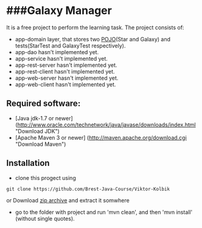 ###Galaxy Manager
====================================

It is a free project to perform the learning task. The project consists of:
*	app-domain layer, that stores two [POJO](http://en.wikipedia.org/wiki/Plain_Old_Java_Object "POJO")(Star and Galaxy) and 		tests(StarTest and GalaxyTest respectively).
* app-dao hasn't implemented yet.
* app-service hasn't implemented yet.
* app-rest-server hasn't implemented yet.
* app-rest-client hasn't implemented yet.
* app-web-server hasn't implemented yet.
* app-web-client hasn't implemented yet.

Required software:
--------------

  -  [Java jdk-1.7 or newer] (http://www.oracle.com/technetwork/java/javase/downloads/index.html "Download JDK")
  -  [Apache Maven 3 or newer] (http://maven.apache.org/download.cgi "Download Maven")


Installation
------------
* clone this progect using
```
git clone https://github.com/Brest-Java-Course/Viktor-Kolbik
```
or Download [zip archive](https://codeload.github.com/Brest-Java-Course/Viktor-Kolbik/zip/master "This ")
	and extract it somwhere
* go to the folder with project and run 'mvn clean', and then 'mvn install' (without single quotes).
